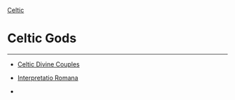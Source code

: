 

[Celtic](celtic-religion)

# Celtic Gods

---

- [Celtic Divine Couples](celtic-divine-couples.md)

- [Interpretatio Romana](interpretatio-romana.md) 

- 
